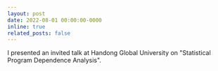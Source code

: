 ```yaml
---
layout: post
date: 2022-08-01 00:00:00-0000
inline: true
related_posts: false
---
```


I presented an invited talk at Handong Global University on "Statistical Program Dependence Analysis".
